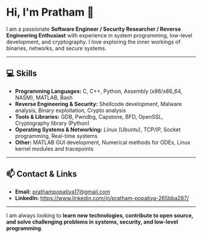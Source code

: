 # Hi, I'm Pratham 👋

I am a passionate **Software Engineer / Security Researcher / Reverse Engineering Enthusiast** with experience in system programming, low-level development, and cryptography. I love exploring the inner workings of binaries, networks, and secure systems.  

---

## 💻 Skills

- **Programming Languages:** C, C++, Python, Assembly (x86/x86_64, NASM), MATLAB, Bash
- **Reverse Engineering & Security:** Shellcode development, Malware analysis, Binary exploitation, Crypto analysis
- **Tools & Libraries:** GDB, Pwndbg, Capstone, BFD, OpenSSL, Cryptography library (Python)
- **Operating Systems & Networking:** Linux (Ubuntu), TCP/IP, Socket programming, Real-time systems
- **Other:** MATLAB GUI development, Numerical methods for ODEs, Linux kernel modules and tracepoints

---

## 📫 Contact & Links

- **Email:** prathampopatiya17@gmail.com  
- **LinkedIn:** https://www.linkedin.com/in/pratham-popatiya-265bba287/  

---

I am always looking to **learn new technologies, contribute to open source, and solve challenging problems in systems, security, and low-level programming**.  

